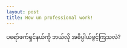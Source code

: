 ```yaml
---
layout: post
title: How un professional work!
---
```


ပရော်ဖက်ရှင်နယ်ကို ဘယ်လို အဓိပ္ပါယ်ဖွင့်ကြသလဲ?



